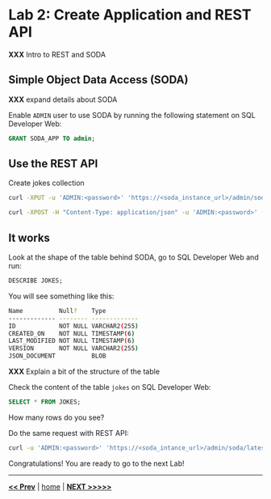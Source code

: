 # Lab 2: Create Application and REST API

**XXX** Intro to REST and SODA

## Simple Object Data Access (SODA)

**XXX** expand details about SODA

Enable `ADMIN` user to use SODA by running the following statement on SQL Developer Web:

```sql
GRANT SODA_APP TO admin;
```

## Use the REST API

Create jokes collection

```bash
curl -XPUT -u 'ADMIN:<password>' 'https://<soda_instance_url>/admin/soda/latest/jokes'
```

```bash
curl -XPOST -H "Content-Type: application/json" -u 'ADMIN:<password>' --data '{"text": "Hello JSON"}' 'https://<soda_instalce_url>/admin/soda/latest/jokes'
```

## It works

Look at the shape of the table behind SODA, go to SQL Developer Web and run:

```sql
DESCRIBE JOKES;
```

You will see something like this:

```bash
Name          Null?    Type
------------- -------- -------------
ID            NOT NULL VARCHAR2(255)
CREATED_ON    NOT NULL TIMESTAMP(6)
LAST_MODIFIED NOT NULL TIMESTAMP(6)
VERSION       NOT NULL VARCHAR2(255)
JSON_DOCUMENT          BLOB
```

**XXX** Explain a bit of the structure of the table

Check the content of the table `jokes` on SQL Developer Web:

```sql
SELECT * FROM JOKES;
```

How many rows do you see?

Do the same request with REST API:

```bash
curl -u 'ADMIN:<password>' 'https://<soda_intance_url>/admin/soda/latest/jokes'
```

Congratulations! You are ready to go to the next Lab!

---

[**<< Prev**](../lab1/README.md) | [home](../README.md) | [**NEXT >>>>>**](../lab3/README.md)
